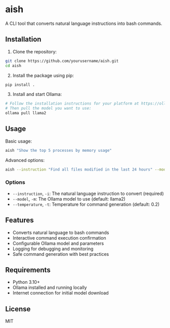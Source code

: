 # aish

A CLI tool that converts natural language instructions into bash commands.

## Installation

1. Clone the repository:
```bash
git clone https://github.com/yourusername/aish.git
cd aish
```

2. Install the package using pip:
```bash
pip install .
```

3. Install and start Ollama:
```bash
# Follow the installation instructions for your platform at https://ollama.ai/
# Then pull the model you want to use:
ollama pull llama2
```

## Usage

Basic usage:
```bash
aish "Show the top 5 processes by memory usage"
```

Advanced options:
```bash
aish --instruction "Find all files modified in the last 24 hours" --model mistral --temperature 0.3
```

### Options

- `--instruction`, `-i`: The natural language instruction to convert (required)
- `--model`, `-m`: The Ollama model to use (default: llama2)
- `--temperature`, `-t`: Temperature for command generation (default: 0.2)

## Features

- Converts natural language to bash commands
- Interactive command execution confirmation
- Configurable Ollama model and parameters
- Logging for debugging and monitoring
- Safe command generation with best practices

## Requirements

- Python 3.10+
- Ollama installed and running locally
- Internet connection for initial model download

## License

MIT
